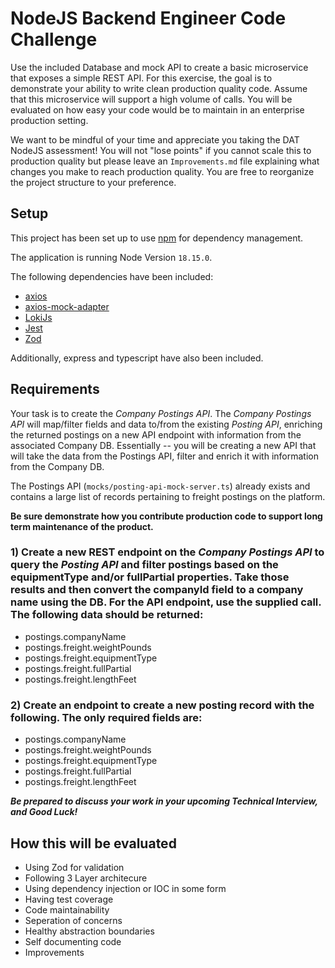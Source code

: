 # NodeJS Backend Engineer Code Challenge

Use the included Database and mock API to create a basic microservice that exposes a simple REST API. For this exercise, the goal is to demonstrate your ability to write clean production quality code. Assume that this microservice will support a high volume of calls. You will be evaluated on how easy your code would be to maintain in an enterprise production setting.

We want to be mindful of your time and appreciate you taking the DAT NodeJS assessment! You will not "lose points" if you cannot scale this to production quality but please leave an `Improvements.md` file explaining what changes you make to reach production quality. You are free to reorganize the project structure to your preference.

## Setup

This project has been set up to use [npm](https://nodejs.org/en/learn/getting-started/an-introduction-to-the-npm-package-manager) for dependency management.

The application is running Node Version `18.15.0`.

The following dependencies have been included:

- [axios](https://www.npmjs.com/package/axios)
- [axios-mock-adapter](https://github.com/ctimmerm/axios-mock-adapter#readme)
- [LokiJs](https://github.com/techfort/LokiJS)
- [Jest](https://www.npmjs.com/package/jest)
- [Zod](https://zod.dev/)

Additionally, express and typescript have also been included.

## Requirements

Your task is to create the *Company Postings API*. The *Company Postings API* will map/filter fields and data to/from the existing *Posting API*, enriching the returned postings on a new API endpoint with information from the associated Company DB. Essentially -- you will be creating a new API that will take the data from the Postings API, filter and enrich it with information from the Company DB.

The Postings API (`mocks/posting-api-mock-server.ts`) already exists and contains a large list of records pertaining to freight postings on the platform. 

**Be sure demonstrate how you contribute production code to support long term maintenance of the product.**

### 1) Create a new REST endpoint on the *Company Postings API* to query the *Posting API* and filter postings based on the equipmentType and/or fullPartial properties. Take those results and then convert the companyId field to a company name using the DB. For the API endpoint, use the supplied call. The following data should be returned:

- postings.companyName
- postings.freight.weightPounds
- postings.freight.equipmentType
- postings.freight.fullPartial
- postings.freight.lengthFeet

### 2) Create an endpoint to create a new posting record with the following. The only required fields are:

- postings.companyName
- postings.freight.weightPounds
- postings.freight.equipmentType
- postings.freight.fullPartial
- postings.freight.lengthFeet


***Be prepared to discuss your work in your upcoming Technical Interview, and Good Luck!***

## How this will be evaluated
 - Using Zod for validation
 - Following 3 Layer architecure
 - Using dependency injection or IOC in some form
 - Having test coverage
 - Code maintainability
 - Seperation of concerns
 - Healthy abstraction boundaries
 - Self documenting code
 - Improvements